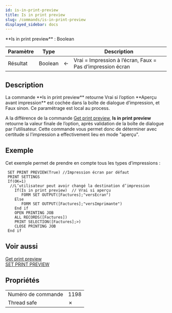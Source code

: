 ```yaml
---
id: is-in-print-preview
title: Is in print preview
slug: /commands/is-in-print-preview
displayed_sidebar: docs
---
```


<!--REF #_command_.Is in print preview.Syntax-->**Is in print preview**  : Boolean<!-- END REF-->
<!--REF #_command_.Is in print preview.Params-->
| Paramètre | Type |  | Description |
| --- | --- | --- | --- |
| Résultat | Boolean | &#8592; | Vrai = Impression à l’écran, Faux = Pas d’impression écran |

<!-- END REF-->

## Description 

<!--REF #_command_.Is in print preview.Summary-->La commande **Is in print preview** retourne Vrai si l’option **Aperçu avant impression** est cochée dans la boîte de dialogue d’impression, et Faux sinon.<!-- END REF--> Ce paramétrage est local au process. 

A la différence de la commande [Get print preview](get-print-preview.md), **Is in print preview** retourne la valeur finale de l’option, après validation de la boîte de dialogue par l’utilisateur. Cette commande vous permet donc de déterminer avec certitude si l’impression a effectivement lieu en mode "aperçu". 

## Exemple 

Cet exemple permet de prendre en compte tous les types d’impressions : 

```4d
 SET PRINT PREVIEW(True) //Impression écran par défaut
 PRINT SETTINGS
 If(OK=1)
  //L’utilisateur peut avoir changé la destination d’impression
    If(Is in print preview)  // Vrai si aperçu
       FORM SET OUTPUT([Factures];"versEcran")
    Else
       FORM SET OUTPUT([Factures];"versImprimante")
    End if
    OPEN PRINTING JOB
    ALL RECORDS([Factures])
    PRINT SELECTION([Factures];>)
    CLOSE PRINTING JOB
 End if
```

## Voir aussi 

[Get print preview](get-print-preview.md)  
[SET PRINT PREVIEW](set-print-preview.md)  

## Propriétés

|  |  |
| --- | --- |
| Numéro de commande | 1198 |
| Thread safe | &cross; |



